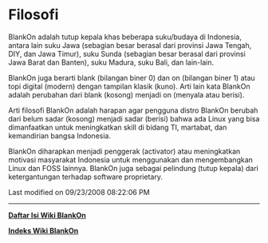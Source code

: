 # Filosofi

BlankOn adalah tutup kepala khas beberapa suku/budaya di Indonesia, antara lain suku Jawa (sebagian besar berasal dari provinsi Jawa Tengah, DIY, dan 
Jawa Timur), suku Sunda (sebagian besar berasal dari provinsi Jawa Barat dan Banten), suku Madura, suku Bali, dan lain-lain.

BlankOn juga berarti blank (bilangan biner 0) dan on (bilangan biner 1) atau topi digital (modern) dengan tampilan klasik (kuno). Arti lain kata 
BlankOn adalah perubahan dari blank (kosong) menjadi on (menyala atau berisi).

Arti filosofi BlankOn adalah harapan agar pengguna distro BlankOn berubah dari belum sadar (kosong) menjadi sadar (berisi) bahwa ada Linux yang bisa 
dimanfaatkan untuk meningkatkan skill di bidang TI, martabat, dan kemandirian bangsa Indonesia.

BlankOn diharapkan menjadi penggerak (activator) atau meningkatkan motivasi masyarakat Indonesia untuk menggunakan dan mengembangkan Linux dan FOSS 
lainnya. BlankOn juga sebagai pelindung (tutup kepala) dari ketergantungan terhadap software proprietary.

Last modified on 09/23/2008 08:22:06 PM

---
[**Daftar Isi Wiki BlankOn**](/wiki/DaftarIsi/index.html)
 
[**Indeks Wiki BlankOn**](/wiki/Indeks.html)

